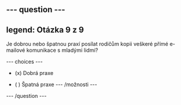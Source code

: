 --- question ---
---
legend: Otázka 9 z 9
---

Je dobrou nebo špatnou praxí posílat rodičům kopii veškeré přímé e-mailové komunikace s mladými lidmi?

--- choices ---
- (x) Dobrá praxe

- ( ) Špatná praxe --- /možnosti ---

--- /question ---
